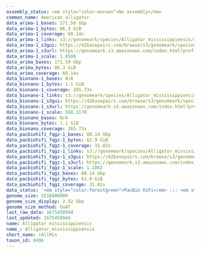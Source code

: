 ```yaml
---
assembly_status: <em style="color:maroon">No assembly</em>
common_name: American alligator
data_arima-1_bases: 171.59 Gbp
data_arima-1_bytes: 86.3 GiB
data_arima-1_coverage: 68.14x
data_arima-1_links: s3://genomeark/species/Alligator_mississippiensis/rAllMis1/genomic_data/arima/<br>
data_arima-1_s3gui: https://42basepairs.com/browse/s3/genomeark/species/Alligator_mississippiensis/rAllMis1/genomic_data/arima/
data_arima-1_s3url: https://genomeark.s3.amazonaws.com/index.html?prefix=species/Alligator_mississippiensis/rAllMis1/genomic_data/arima/
data_arima-1_scale: 1.8508
data_arima_bases: 171.59 Gbp
data_arima_bytes: 86.3 GiB
data_arima_coverage: 68.14x
data_bionano-1_bases: N/A
data_bionano-1_bytes: 1.1 GiB
data_bionano-1_coverage: 265.73x
data_bionano-1_links: s3://genomeark/species/Alligator_mississippiensis/rAllMis1/genomic_data/bionano/<br>
data_bionano-1_s3gui: https://42basepairs.com/browse/s3/genomeark/species/Alligator_mississippiensis/rAllMis1/genomic_data/bionano/
data_bionano-1_s3url: https://genomeark.s3.amazonaws.com/index.html?prefix=species/Alligator_mississippiensis/rAllMis1/genomic_data/bionano/
data_bionano-1_scale: 568.3178
data_bionano_bases: N/A
data_bionano_bytes: 1.1 GiB
data_bionano_coverage: 265.73x
data_pacbiohifi_fqgz-1_bases: 80.14 Gbp
data_pacbiohifi_fqgz-1_bytes: 62.9 GiB
data_pacbiohifi_fqgz-1_coverage: 31.82x
data_pacbiohifi_fqgz-1_links: s3://genomeark/species/Alligator_mississippiensis/rAllMis1/genomic_data/pacbio_hifi/<br>
data_pacbiohifi_fqgz-1_s3gui: https://42basepairs.com/browse/s3/genomeark/species/Alligator_mississippiensis/rAllMis1/genomic_data/pacbio_hifi/
data_pacbiohifi_fqgz-1_s3url: https://genomeark.s3.amazonaws.com/index.html?prefix=species/Alligator_mississippiensis/rAllMis1/genomic_data/pacbio_hifi/
data_pacbiohifi_fqgz-1_scale: 1.1862
data_pacbiohifi_fqgz_bases: 80.14 Gbp
data_pacbiohifi_fqgz_bytes: 62.9 GiB
data_pacbiohifi_fqgz_coverage: 31.82x
data_status: '<em style="color:forestgreen">PacBio HiFi</em> ::: <em style="color:forestgreen">Arima</em>'
genome_size: 2518000000
genome_size_display: 2.52 Gbp
genome_size_method: GoAT
last_raw_data: 1675458944
last_updated: 1675458944
name: Alligator mississippiensis
name_: Alligator_mississippiensis
short_name: rAllMis
taxon_id: 8496
---
```

